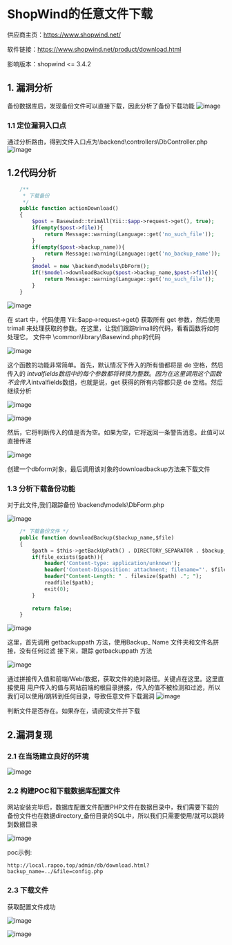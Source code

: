 # ShopWind的任意文件下载

供应商主页：https://www.shopwind.net/

软件链接：https://www.shopwind.net/product/download.html

影响版本：shopwind <= 3.4.2

## 1. 漏洞分析
备份数据库后，发现备份文件可以直接下载，因此分析了备份下载功能
![image](https://user-images.githubusercontent.com/54017627/168498876-bcdb0dcb-75a2-4407-a7ef-3a09078ca96a.png)



### 1.1 定位漏洞入口点
通过分析路由，得到文件入口点为\backend\controllers\DbController.php
![image](https://user-images.githubusercontent.com/54017627/168498866-baeee7b2-976c-416f-a9c0-3e895e643234.png)


## 1.2代码分析

```php
	/**
	 * 下载备份
	 */
	public function actionDownload()
	{
		$post = Basewind::trimAll(Yii::$app->request->get(), true);
		if(empty($post->file)){
			return Message::warning(Language::get('no_such_file'));
		}
		if(empty($post->backup_name)){
			return Message::warning(Language::get('no_backup_name'));
		}
		$model = new \backend\models\DbForm();
		if(!$model->downloadBackup($post->backup_name,$post->file)){
			return Message::warning(Language::get('no_such_file'));
		}
	}
```

![image](https://user-images.githubusercontent.com/54017627/168498895-2e4e345c-52e2-417c-a893-41312f7cc985.png)

在 start 中，代码使用 Yii::$app->request->get() 获取所有 get 参数，然后使用 trimall 来处理获取的参数。在这里，让我们跟踪trimall的代码，看看函数将如何处理它。 
文件中 \common\library\Basewind.php的代码

![image](https://user-images.githubusercontent.com/54017627/168498899-873156ae-2930-4f1d-a9b4-604c04e31bba.png)

这个函数的功能非常简单。首先，默认情况下传入的所有值都将是 de 空格，然后传入的 $intvalfields 数组中的每个参数都将转换为整数。因为在这里调用这个函数不会传入$intvalfields数组，也就是说，get 获得的所有内容都只是 de 空格。然后继续分析

![image](https://user-images.githubusercontent.com/54017627/168498908-bc77f5f8-c6fd-4d41-84cb-015f29ab410d.png)

![image](https://user-images.githubusercontent.com/54017627/168498911-cfebdda4-87b0-4276-84cf-c293784b4edf.png)

然后，它将判断传入的值是否为空。如果为空，它将返回一条警告消息。此值可以直接传递

![image](https://user-images.githubusercontent.com/54017627/168498920-a6094013-23eb-496a-a10a-e1e8ebddd8aa.png)

创建一个dbform对象，最后调用该对象的downloadbackup方法来下载文件

### 1.3 分析下载备份功能

对于此文件,我们跟踪备份 \backend\models\DbForm.php

![image](https://user-images.githubusercontent.com/54017627/168499000-1252f77c-f65c-4f78-b978-e42bc05386f4.png)

```sql
	/* 下载备份文件 */
	public function downloadBackup($backup_name,$file)
	{
		$path = $this->getBackUpPath() . DIRECTORY_SEPARATOR . $backup_name . DIRECTORY_SEPARATOR . $file;
		if(file_exists($path)){
			header('Content-type: application/unknown');
            header('Content-Disposition: attachment; filename="'. $file. '"');
            header("Content-Length: " . filesize($path) ."; ");
            readfile($path);
            exit(0);
		}
		
		return false;
	}
```

![image](https://user-images.githubusercontent.com/54017627/168499028-65b22513-5c04-46e2-b4e4-1aef6357ee09.png)

这里，首先调用 getbackuppath 方法，使用Backup_ Name 文件夹和文件名拼接，没有任何过滤 接下来，跟踪 getbackuppath 方法

![image](https://user-images.githubusercontent.com/54017627/168499047-17e0c3fb-dec0-496a-8231-507d723f5722.png)

通过拼接传入值和前端/Web/数据，获取文件的绝对路径。关键点在这里。这里直接使用 用户传入的值与网站前端的根目录拼接，传入的值不被检测和过滤，所以我们可以使用/跳转到任何目录，导致任意文件下载漏洞
![image](https://user-images.githubusercontent.com/54017627/168499066-69b1dc3b-6695-4b2b-9900-59111712f7f5.png)

判断文件是否存在。如果存在，请阅读文件并下载

## 2.漏洞复现

### 2.1 在当场建立良好的环境

![image](https://user-images.githubusercontent.com/54017627/168499164-b5df3ba5-8058-441d-bc57-545f0478d165.png)

### 2.2 构建POC和下载数据库配置文件

网站安装完毕后，数据库配置文件配置PHP文件在数据目录中，我们需要下载的备份文件也在数据directory_备份目录的SQL中，所以我们只需要使用/就可以跳转到数据目录

![image](https://user-images.githubusercontent.com/54017627/168499158-5b964d1b-9120-4bbf-a6cc-174016102f69.png)

poc示例:
```text
http://local.rapoo.top/admin/db/download.html?backup_name=../&file=config.php
```
### 2.3 下载文件

获取配置文件成功

![image](https://user-images.githubusercontent.com/54017627/168499133-fd61ed01-b517-42e5-8bdf-7aa2d633a612.png)

![image](https://user-images.githubusercontent.com/54017627/168499136-05cfeaaf-7f05-4ad3-8ac0-816a7d249f05.png)
